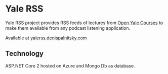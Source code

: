 # Yale RSS

Yale RSS project provides RSS feeds of lectures from [Open Yale Courses](https://oyc.yale.edu/) to make them available from any podcast listening  application.

Available at [yalerss.denispalnitsky.com](http://yalerss.denispalnitsky.com/)

## Technology
ASP.NET Core 2 hosted on Azure and Mongo Db as database. 

